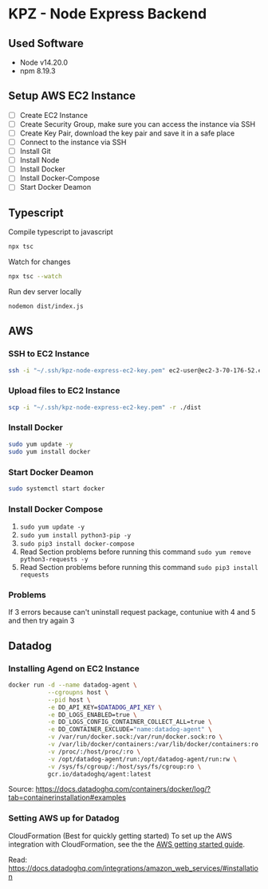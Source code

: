 # KPZ - Node Express Backend

## Used Software

- Node v14.20.0
- npm 8.19.3

## Setup AWS EC2 Instance

- [ ] Create EC2 Instance
- [ ] Create Security Group, make sure you can access the instance via SSH
- [ ] Create Key Pair, download the key pair and save it in a safe place
- [ ] Connect to the instance via SSH
- [ ] Install Git
- [ ] Install Node
- [ ] Install Docker
- [ ] Install Docker-Compose
- [ ] Start Docker Deamon

## Typescript

Compile typescript to javascript

```bash
npx tsc
```

Watch for changes

```bash
npx tsc --watch
```

Run dev server locally

```bash
nodemon dist/index.js
```

## AWS

### SSH to EC2 Instance

```bash
ssh -i "~/.ssh/kpz-node-express-ec2-key.pem" ec2-user@ec2-3-70-176-52.eu-central-1.compute.amazonaws.com
````

### Upload files to EC2 Instance

```bash
scp -i "~/.ssh/kpz-node-express-ec2-key.pem" -r ./dist
```

### Install Docker

```bash
sudo yum update -y
sudo yum install docker
````

### Start Docker Deamon

```bash
sudo systemctl start docker
```

### Install Docker Compose

1. ```sudo yum update -y```
2. ```sudo yum install python3-pip -y```
3. ```sudo pip3 install docker-compose```
4. Read Section problems before running this command ```sudo yum remove python3-requests -y```
5. Read Section problems before running this command ```sudo pip3 install requests```

### Problems

If 3 errors because can't uninstall request package, contuniue with 4 and 5 and then try again 3

## Datadog

### Installing Agend on EC2 Instance

```bash
docker run -d --name datadog-agent \
           --cgroupns host \
           --pid host \
           -e DD_API_KEY=$DATADOG_API_KEY \
           -e DD_LOGS_ENABLED=true \
           -e DD_LOGS_CONFIG_CONTAINER_COLLECT_ALL=true \
           -e DD_CONTAINER_EXCLUDE="name:datadog-agent" \
           -v /var/run/docker.sock:/var/run/docker.sock:ro \
           -v /var/lib/docker/containers:/var/lib/docker/containers:ro \
           -v /proc/:/host/proc/:ro \
           -v /opt/datadog-agent/run:/opt/datadog-agent/run:rw \
           -v /sys/fs/cgroup/:/host/sys/fs/cgroup:ro \
           gcr.io/datadoghq/agent:latest
```

Source: <https://docs.datadoghq.com/containers/docker/log/?tab=containerinstallation#examples>

### Setting AWS up for Datadog

CloudFormation (Best for quickly getting started)
To set up the AWS integration with CloudFormation, see the the [AWS getting started guide](https://docs.datadoghq.com/getting_started/integrations/aws/).

Read: <https://docs.datadoghq.com/integrations/amazon_web_services/#installation>
